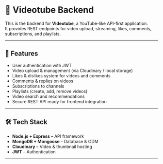 # 🎥 Videotube Backend

This is the backend for **Videotube**, a YouTube-like API-first application.  
It provides REST endpoints for video upload, streaming, likes, comments, subscriptions, and playlists.

---

## 🚀 Features
- User authentication with JWT
- Video upload & management (via Cloudinary / local storage)
- Likes & dislikes system for videos and comments
- Comments & replies on videos
- Subscriptions to channels
- Playlists (create, add, remove videos)
- Video search and recommendations
- Secure REST API ready for frontend integration

---

## 🛠️ Tech Stack
- **Node.js + Express** – API framework  
- **MongoDB + Mongoose** – Database & ODM  
- **Cloudinary** – Video & thumbnail hosting  
- **JWT** – Authentication  

---
